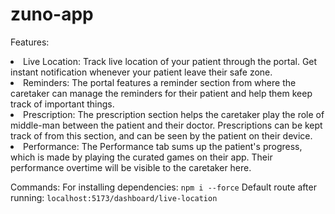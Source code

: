 # zuno-app

Features: 
<li>Live Location: Track live location of your patient through the portal. Get instant notification whenever your patient leave their safe zone.
<li>Reminders: The portal features a reminder section from where the caretaker can manage the reminders for their patient and help them keep track of important things.
<li>Prescription: The prescription section helps the caretaker play the role of middle-man between the patient and their doctor. Prescriptions can be kept track of from this section, and can be seen by the patient on their device.
<li>Performance: The Performance tab sums up the patient's progress, which is made by playing the curated games on their app. Their performance overtime will be visible to the caretaker here.

Commands:
For installing dependencies: `npm i --force`
Default route after running: `localhost:5173/dashboard/live-location`
